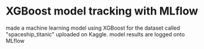 # XGBoost model tracking with MLflow
made a machine learning model using XGBoost for the dataset called "spaceship_titanic" uploaded on Kaggle.
model results are logged onto MLflow
